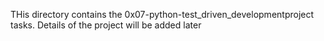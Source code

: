 THis directory contains the 0x07-python-test_driven_developmentproject tasks.
Details of the project will be added later
